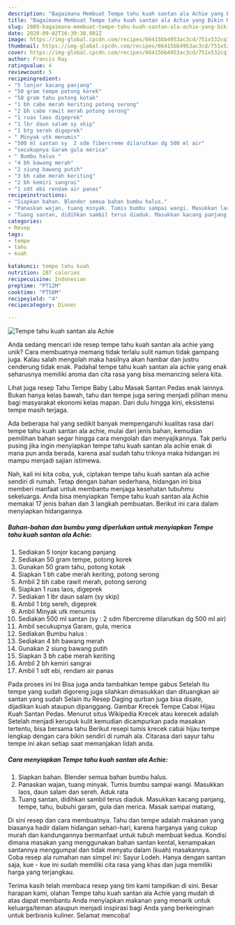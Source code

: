 ```yaml
---
description: "Bagaimana Membuat Tempe tahu kuah santan ala Achie yang Bikin Ngiler"
title: "Bagaimana Membuat Tempe tahu kuah santan ala Achie yang Bikin Ngiler"
slug: 2889-bagaimana-membuat-tempe-tahu-kuah-santan-ala-achie-yang-bikin-ngiler
date: 2020-09-02T16:39:38.001Z
image: https://img-global.cpcdn.com/recipes/66415bb4953ac3cd/751x532cq70/tempe-tahu-kuah-santan-ala-achie-foto-resep-utama.jpg
thumbnail: https://img-global.cpcdn.com/recipes/66415bb4953ac3cd/751x532cq70/tempe-tahu-kuah-santan-ala-achie-foto-resep-utama.jpg
cover: https://img-global.cpcdn.com/recipes/66415bb4953ac3cd/751x532cq70/tempe-tahu-kuah-santan-ala-achie-foto-resep-utama.jpg
author: Francis Ray
ratingvalue: 4
reviewcount: 5
recipeingredient:
- "5 lonjor kacang panjang"
- "50 gram tempe potong korek"
- "50 gram tahu potong kotak"
- "1 bh cabe merah keriting potong serong"
- "2 bh cabe rawit merah potong serong"
- "1 ruas laos digeprek"
- "1 lbr daun salam sy skip"
- "1 btg sereh digeprek"
- " Minyak utk menumis"
- "500 ml santan sy  2 sdm fibercreme dilarutkan dg 500 ml air"
- "secukupnya Garam gula merica"
- " Bumbu halus "
- "4 bh bawang merah"
- "2 siung bawang putih"
- "3 bh cabe merah keriting"
- "2 bh kemiri sangrai"
- "1 sdt ebi rendam air panas"
recipeinstructions:
- "Siapkan bahan. Blender semua bahan bumbu halus."
- "Panaskan wajan, tuang minyak. Tumis bumbu sampai wangi. Masukkan laos, daun salam dan sereh. Aduk rata"
- "Tuang santan, didihkan sambil terus diaduk. Masukkan kacang panjang, tempe, tahu, bubuhi garam, gula dan merica. Masak sampai matang,"
categories:
- Resep
tags:
- tempe
- tahu
- kuah

katakunci: tempe tahu kuah 
nutrition: 287 calories
recipecuisine: Indonesian
preptime: "PT12M"
cooktime: "PT58M"
recipeyield: "4"
recipecategory: Dinner

---
```



![Tempe tahu kuah santan ala Achie](https://img-global.cpcdn.com/recipes/66415bb4953ac3cd/751x532cq70/tempe-tahu-kuah-santan-ala-achie-foto-resep-utama.jpg)

Anda sedang mencari ide resep tempe tahu kuah santan ala achie yang unik? Cara membuatnya memang tidak terlalu sulit namun tidak gampang juga. Kalau salah mengolah maka hasilnya akan hambar dan justru cenderung tidak enak. Padahal tempe tahu kuah santan ala achie yang enak seharusnya memiliki aroma dan cita rasa yang bisa memancing selera kita.

Lihat juga resep Tahu Tempe Baby Labu Masak Santan Pedas enak lainnya. Bukan hanya kelas bawah, tahu dan tempe juga sering menjadi pilihan menu bagi masyarakat ekonomi kelas mapan. Dari dulu hingga kini, eksistensi tempe masih terjaga.

Ada beberapa hal yang sedikit banyak mempengaruhi kualitas rasa dari tempe tahu kuah santan ala achie, mulai dari jenis bahan, kemudian pemilihan bahan segar hingga cara mengolah dan menyajikannya. Tak perlu pusing jika ingin menyiapkan tempe tahu kuah santan ala achie enak di mana pun anda berada, karena asal sudah tahu triknya maka hidangan ini mampu menjadi sajian istimewa.


Nah, kali ini kita coba, yuk, ciptakan tempe tahu kuah santan ala achie sendiri di rumah. Tetap dengan bahan sederhana, hidangan ini bisa memberi manfaat untuk membantu menjaga kesehatan tubuhmu sekeluarga. Anda bisa menyiapkan Tempe tahu kuah santan ala Achie memakai 17 jenis bahan dan 3 langkah pembuatan. Berikut ini cara dalam menyiapkan hidangannya.

<!--inarticleads1-->

##### Bahan-bahan dan bumbu yang diperlukan untuk menyiapkan Tempe tahu kuah santan ala Achie:

1. Sediakan 5 lonjor kacang panjang
1. Sediakan 50 gram tempe, potong korek
1. Gunakan 50 gram tahu, potong kotak
1. Siapkan 1 bh cabe merah keriting, potong serong
1. Ambil 2 bh cabe rawit merah, potong serong
1. Siapkan 1 ruas laos, digeprek
1. Sediakan 1 lbr daun salam (sy skip)
1. Ambil 1 btg sereh, digeprek
1. Ambil  Minyak utk menumis
1. Sediakan 500 ml santan (sy : 2 sdm fibercreme dilarutkan dg 500 ml air)
1. Ambil secukupnya Garam, gula, merica
1. Sediakan  Bumbu halus :
1. Sediakan 4 bh bawang merah
1. Gunakan 2 siung bawang putih
1. Siapkan 3 bh cabe merah keriting
1. Ambil 2 bh kemiri sangrai
1. Ambil 1 sdt ebi, rendam air panas


Pada proses ini Ini Bisa juga anda tambahkan tempe gabus Setelah itu tempe yang sudah digoreng juga silahkan dimasukkan dan dituangkan air santan yang sudah Selain itu Resep Daging qurban juga bisa disate, dijadikan kuah ataupun dipanggang. Gambar Krecek Tempe Cabai Hijau Kuah Santan Pedas. Menurut situs Wikipedia Krecek atau kerecek adalah Setelah menjadi kerupuk kulit kemudian dicampurkan pada masakan tertentu, bisa bersama tahu Berikut resepi tumis krecek cabai hijau tempe lengkap dengan cara bikin sendiri di rumah ala. Citarasa dari sayur tahu tempe ini akan setiap saat memanjakan lidah anda. 

<!--inarticleads2-->

##### Cara menyiapkan Tempe tahu kuah santan ala Achie:

1. Siapkan bahan. Blender semua bahan bumbu halus.
1. Panaskan wajan, tuang minyak. Tumis bumbu sampai wangi. Masukkan laos, daun salam dan sereh. Aduk rata
1. Tuang santan, didihkan sambil terus diaduk. Masukkan kacang panjang, tempe, tahu, bubuhi garam, gula dan merica. Masak sampai matang,


Di sini resep dan cara membuatnya. Tahu dan tempe adalah makanan yang biasanya hadir dalam hidangan sehari-hari, karena harganya yang cukup murah dan kandungannya bermanfaat untuk tubuh membuat kedua. Kondisi dimana masakan yang menggunakan bahan santan kental, kenampakan santannya menggumpal dan tidak menyatu dalam (kuah) masakannya. Coba resep ala rumahan nan simpel ini: Sayur Lodeh. Hanya dengan santan saja, kue - kue ini sudah memiliki cita rasa yang khas dan juga memiliki harga yang terjangkau. 

Terima kasih telah membaca resep yang tim kami tampilkan di sini. Besar harapan kami, olahan Tempe tahu kuah santan ala Achie yang mudah di atas dapat membantu Anda menyiapkan makanan yang menarik untuk keluarga/teman ataupun menjadi inspirasi bagi Anda yang berkeinginan untuk berbisnis kuliner. Selamat mencoba!
